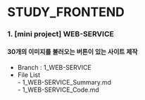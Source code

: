# STUDY_FRONTEND  

### 1. [mini project] WEB-SERVICE  
#### 30개의 이미지를 불러오는 버튼이 있는 사이트 제작
  - Branch : 1_WEB-SERVICE
  - File List  
          - 1_WEB-SERVICE_Summary.md  
          - 1_WEB-SERVICE_Code.md  
